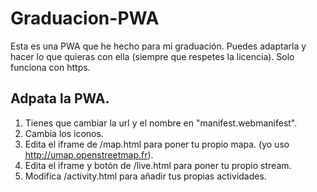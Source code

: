 # Graduacion-PWA
Esta es una PWA que he hecho para mi graduación.
Puedes adaptarla y hacer lo que quieras con ella (siempre que respetes la licencia).
Solo funciona con https.

## Adpata la PWA.
1. Tienes que cambiar la url y el nombre en "manifest.webmanifest".
2. Cambia los iconos.
3. Edita el iframe de /map.html para poner tu propio mapa. (yo uso http://umap.openstreetmap.fr).
4. Edita el iframe y botón de /live.html para poner tu propio stream.
5. Modifica /activity.html para añadir tus propias actividades. 

